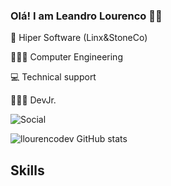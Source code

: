 ### Olá! I am Leandro Lourenco 🖐🏽

💼 Hiper Software (Linx&StoneCo)

👨🏽‍🎓 Computer Engineering

💻 Technical support

👨🏽‍💻 DevJr.


![Social](		https://img.shields.io/badge/LinkedIn-0077B5?style=for-the-badge&logo=linkedin&logoColor=white)

![llourencodev GitHub stats](https://github-readme-stats.vercel.app/api?username=llourencodev&show_icons=true&theme=radical)

## Skills

<Div style="display: inline_block"><br/> 
<img align="center" alt=""  src="https://img.shields.io/badge/C%23-239120?style=for-the-badge&logo=c-sharp&logoColor=white" />
<img align="center" alt=""  src="https://img.shields.io/badge/.NET-5C2D91?style=for-the-badge&logo=.net&logoColor=white" />
<img align="center" alt=""  src="https://img.shields.io/badge/Microsoft_SQL_Server-CC2927?style=for-the-badge&logo=microsoft-sql-server&logoColor=white" /> 
<img align="center" alt=""  src="https://img.shields.io/badge/PostgreSQL-316192?style=for-the-badge&logo=postgresql&logoColor=white" /><img align="center" alt=""  src="https://img.shields.io/badge/Visual_Studio-5C2D91?style=for-the-badge&logo=visual%20studio&logoColor=white" />
<img align="center" alt=""  src="https://img.shields.io/badge/Visual_Studio_Code-0078D4?style=for-the-badge&logo=visual%20studio%20code&logoColor=white" />
<img align="center" alt=""  src="https://img.shields.io/badge/GIT-E44C30?style=for-the-badge&logo=git&logoColor=white" />
<img align="center" alt=""  src="https://img.shields.io/badge/Salesforce-00A1E0?style=for-the-badge&logo=Salesforce&logoColor=white" />
</Div>
